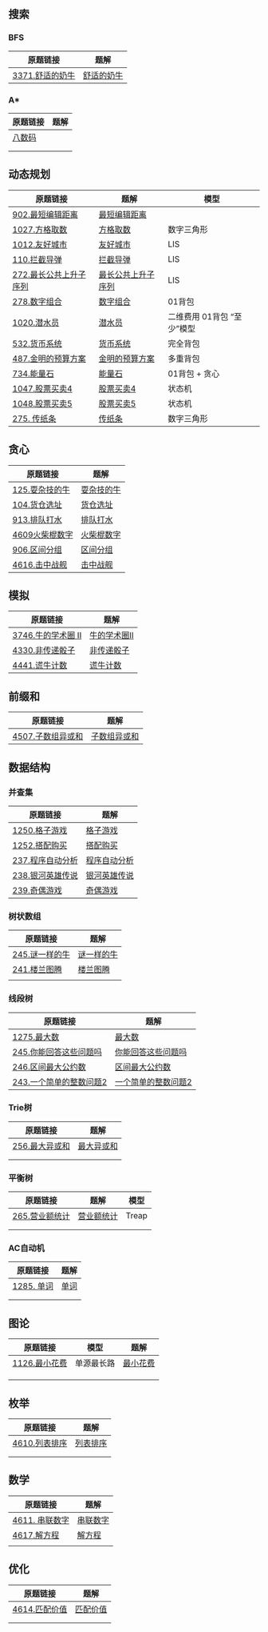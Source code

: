 ## 搜索

### BFS

| 原题链接                                                     | 题解                                                         |
| ------------------------------------------------------------ | ------------------------------------------------------------ |
| [3371.舒适的奶牛](https://www.acwing.com/problem/content/3374/) | [舒适的奶牛](https://github.com/liver0377/algorithm/blob/main/acwing/3371.%E8%88%92%E9%80%82%E7%9A%84%E5%A5%B6%E7%89%9B.md) |



### A*

| 原题链接                                              | 题解 |
| ----------------------------------------------------- | ---- |
| [八数码](https://www.acwing.com/problem/content/181/) |      |
|                                                       |      |
|                                                       |      |



## 动态规划

| 原题链接                                                     | 题解                                                         | 模型                       |
| ------------------------------------------------------------ | ------------------------------------------------------------ | -------------------------- |
| [902.最短编辑距离](https://www.acwing.com/problem/content/904/) | [最短编辑距离](https://github.com/liver0377/algorithm/blob/main/acwing/902.%E6%9C%80%E7%9F%AD%E7%BC%96%E8%BE%91%E8%B7%9D%E7%A6%BB.md) |                            |
| [1027.方格取数](https://www.acwing.com/problem/content/1029/) | [方格取数](https://github.com/liver0377/algorithm/blob/main/acwing/1027.%E6%96%B9%E6%A0%BC%E5%8F%96%E6%95%B0.md) | 数字三角形                 |
| [1012.友好城市](https://www.acwing.com/problem/content/1014/) | [友好城市](https://github.com/liver0377/algorithm/blob/main/acwing/1012.%E5%8F%8B%E5%A5%BD%E5%9F%8E%E5%B8%82.md) | LIS                        |
| [110.拦截导弹](https://www.acwing.com/problem/content/1012/) | [拦截导弹](https://github.com/liver0377/algorithm/blob/main/acwing/110.%E6%8B%A6%E6%88%AA%E5%AF%BC%E5%BC%B9.md) | LIS                        |
| [272.最长公共上升子序列](https://www.acwing.com/problem/content/274/) | [最长公共上升子序列](https://github.com/liver0377/algorithm/blob/main/acwing/272.%E6%9C%80%E9%95%BF%E5%85%AC%E5%85%B1%E4%B8%8A%E5%8D%87%E5%AD%90%E5%BA%8F%E5%88%97.md) | LIS                        |
| [278.数字组合](https://www.acwing.com/problem/content/280/)  | [数字组合](https://github.com/liver0377/algorithm/blob/main/acwing/278.%E6%95%B0%E5%AD%97%E7%BB%84%E5%90%88.md) | 01背包                     |
| [1020.潜水员](https://www.acwing.com/problem/content/1022/)  | [潜水员](https://github.com/liver0377/algorithm/blob/main/acwing/1020.%E6%BD%9C%E6%B0%B4%E5%91%98.md) | 二维费用 01背包 “至少”模型 |
| [532.货币系统](https://www.acwing.com/problem/content/534/)  | [货币系统](https://github.com/liver0377/algorithm/blob/main/acwing/532.%E8%B4%A7%E5%B8%81%E7%B3%BB%E7%BB%9F.md) | 完全背包                   |
| [487.金明的预算方案](https://www.acwing.com/problem/content/489/) | [金明的预算方案](https://github.com/liver0377/algorithm/blob/main/acwing/487.%E9%87%91%E6%98%8E%E7%9A%84%E9%A2%84%E7%AE%97%E6%96%B9%E6%A1%88.md) | 多重背包                   |
| [734.能量石](https://www.acwing.com/problem/content/736/)    | [能量石](https://github.com/liver0377/algorithm/blob/main/acwing/734.%E8%83%BD%E9%87%8F%E7%9F%B3.md) | 01背包 + 贪心              |
| [1047.股票买卖4](https://www.acwing.com/problem/content/description/1059/) | [股票买卖4](https://github.com/liver0377/algorithm/blob/main/acwing/1057.%E8%82%A1%E7%A5%A8%E4%B9%B0%E5%8D%96.md) | 状态机                     |
| [1048.股票买卖5](https://www.acwing.com/problem/content/1060/) | [股票买卖5](https://github.com/liver0377/algorithm/blob/main/acwing/1058.%E8%82%A1%E7%A5%A8%E4%B9%B0%E5%8D%965.md) | 状态机                     |
| [275. 传纸条](https://www.acwing.com/problem/content/description/277/) | [传纸条](https://github.com/liver0377/algorithm/blob/main/acwing/275.%20%E4%BC%A0%E7%BA%B8%E6%9D%A1.md) | 数字三角形                 |



## 贪心

| 原题链接                                                     | 题解                                                         |
| ------------------------------------------------------------ | ------------------------------------------------------------ |
| [125.耍杂技的牛](https://www.acwing.com/problem/content/127/) | [耍杂技的牛](https://github.com/liver0377/algorithm/blob/main/acwing/125.%E8%80%8D%E6%9D%82%E6%8A%80%E7%9A%84%E7%89%9B.md) |
| [104.货仓选址](https://www.acwing.com/problem/content/106/)  | [货仓选址](https://github.com/liver0377/algorithm/blob/main/acwing/104.%E8%B4%A7%E4%BB%93%E9%80%89%E5%9D%80.md) |
| [913.排队打水](https://www.acwing.com/problem/content/915/)  | [排队打水](https://github.com/liver0377/algorithm/blob/main/acwing/913.%E6%8E%92%E9%98%9F%E6%89%93%E6%B0%B4%5B%E8%B4%AA%E5%BF%83%5D.md) |
| [4609火柴棍数字](https://www.acwing.com/problem/content/4612/) | [火柴棍数字](https://github.com/liver0377/algorithm/blob/main/acwing/4609.%E7%81%AB%E6%9F%B4%E6%A3%8D%E6%95%B0%E5%AD%97.md) |
| [906.区间分组](https://www.acwing.com/problem/content/908/)  | [区间分组](https://github.com/liver0377/algorithm/blob/main/acwing/906.%20%E5%8C%BA%E9%97%B4%E5%88%86%E7%BB%84.md) |
| [4616.击中战舰](https://www.acwing.com/problem/content/4619/) | [击中战舰](https://github.com/liver0377/algorithm/blob/main/acwing/4616.%E5%87%BB%E4%B8%AD%E6%88%98%E8%88%B0.md) |





## 模拟

| 原题链接                                                     | 题解                                                         |
| ------------------------------------------------------------ | ------------------------------------------------------------ |
| [3746.牛的学术圈 II](https://www.acwing.com/problem/content/3749/) | [牛的学术圈II](https://github.com/liver0377/algorithm/blob/main/acwing/3746.%E7%89%9B%E7%9A%84%E5%AD%A6%E6%9C%AF%E5%9C%88II.md) |
| [4330.非传递骰子](https://www.acwing.com/activity/content/problem/content/6923/) | [非传递骰子](https://github.com/liver0377/algorithm/blob/main/acwing/4330.%E9%9D%9E%E4%BC%A0%E9%80%92%E9%AA%B0%E5%AD%90.md) |
| [4441.谎牛计数](https://www.acwing.com/problem/content/4444/) | [谎牛计数](https://github.com/liver0377/algorithm/blob/main/acwing/4441.%E8%B0%8E%E7%89%9B%E8%AE%A1%E6%95%B0%E9%97%AE%E9%A2%98.md) |





## 前缀和

| 原题链接                                                     | 题解                                                         |
| ------------------------------------------------------------ | ------------------------------------------------------------ |
| [4507.子数组异或和](https://www.acwing.com/problem/content/4510/) | [子数组异或和](https://github.com/liver0377/algorithm/blob/main/acwing/4507.%E5%AD%90%E6%95%B0%E7%BB%84%E5%BC%82%E6%88%96%E5%92%8C.md) |



## 数据结构

### 并查集

| 原题链接                                                     | 题解                                                         |
| ------------------------------------------------------------ | ------------------------------------------------------------ |
| [1250.格子游戏](https://www.acwing.com/problem/content/1252/) | [格子游戏](https://github.com/liver0377/algorithm/blob/main/acwing/1250.%E6%A0%BC%E5%AD%90%E6%B8%B8%E6%88%8F.md) |
| [1252.搭配购买](https://www.acwing.com/problem/content/1254/) | [搭配购买](https://github.com/liver0377/algorithm/blob/main/acwing/1252.%E6%90%AD%E9%85%8D%E8%B4%AD%E4%B9%B0.md) |
| [237.程序自动分析](https://www.acwing.com/problem/content/239/) | [程序自动分析](https://github.com/liver0377/algorithm/blob/main/acwing/237.%E7%A8%8B%E5%BA%8F%E8%87%AA%E5%8A%A8%E5%88%86%E6%9E%90.md) |
| [238.银河英雄传说](https://www.acwing.com/problem/content/240/) | [银河英雄传说](https://github.com/liver0377/algorithm/blob/main/acwing/238.%20%E9%93%B6%E6%B2%B3%E8%8B%B1%E9%9B%84%E4%BC%A0%E8%AF%B4.md) |
| [239.奇偶游戏](https://www.acwing.com/problem/content/241/)  | [奇偶游戏](https://github.com/liver0377/algorithm/blob/main/acwing/239.%E5%A5%87%E5%81%B6%E6%B8%B8%E6%88%8F.md) |



### 树状数组

| 原题链接                                                     | 题解                                                         |
| ------------------------------------------------------------ | ------------------------------------------------------------ |
| [245.谜一样的牛](https://www.acwing.com/problem/content/245/) | [谜一样的牛](https://github.com/liver0377/algorithm/blob/main/acwing/244.%E8%B0%9C%E4%B8%80%E6%A0%B7%E7%9A%84%E7%89%9B.md) |
| [241.楼兰图腾](https://www.acwing.com/problem/content/243/)  | [楼兰图腾](https://github.com/liver0377/algorithm/blob/main/acwing/241.%E6%A5%BC%E5%85%B0%E5%9B%BE%E8%85%BE.md) |
|                                                              |                                                              |



### 线段树

| 原题链接                                                     | 题解                                                         |
| ------------------------------------------------------------ | ------------------------------------------------------------ |
| [1275.最大数](https://www.acwing.com/problem/content/description/1277/) | [最大数](https://github.com/liver0377/algorithm/blob/main/acwing/1275.%E6%9C%80%E5%A4%A7%E6%95%B0.md) |
| [245.你能回答这些问题吗](https://www.acwing.com/problem/content/246/) | [你能回答这些问题吗](https://github.com/liver0377/algorithm/blob/main/acwing/245.%E4%BD%A0%E8%83%BD%E5%9B%9E%E7%AD%94%E8%BF%99%E4%BA%9B%E9%97%AE%E9%A2%98%E5%90%97.md) |
| [246.区间最大公约数](https://www.acwing.com/problem/content/description/247/) | [区间最大公约数](https://github.com/liver0377/algorithm/blob/main/acwing/246.%E5%8C%BA%E9%97%B4%E6%9C%80%E5%A4%A7%E5%85%AC%E7%BA%A6%E6%95%B0.md) |
| [243.一个简单的整数问题2](https://www.acwing.com/problem/content/244/) | [一个简单的整数问题2](https://github.com/liver0377/algorithm/blob/main/acwing/243.%E4%B8%80%E4%B8%AA%E7%AE%80%E5%8D%95%E7%9A%84%E6%95%B4%E6%95%B0%E9%97%AE%E9%A2%982.md) |



### Trie树

| 原题链接                                                     | 题解                                                         |
| ------------------------------------------------------------ | ------------------------------------------------------------ |
| [256.最大异或和](https://www.acwing.com/problem/content/258/) | [最大异或和](https://github.com/liver0377/algorithm/blob/main/acwing/143.%E6%9C%80%E5%A4%A7%E5%BC%82%E6%88%96%E5%AF%B9.md) |
|                                                              |                                                              |
|                                                              |                                                              |



### 平衡树

| 原题链接                                                     | 题解                                                         | 模型  |
| ------------------------------------------------------------ | ------------------------------------------------------------ | ----- |
| [265.营业额统计](https://www.acwing.com/problem/content/description/267/) | [营业额统计](https://github.com/liver0377/algorithm/blob/main/acwing/265.%20%E8%90%A5%E4%B8%9A%E9%A2%9D%E7%BB%9F%E8%AE%A1.md) | Treap |
|                                                              |                                                              |       |
|                                                              |                                                              |       |



### AC自动机

| 原题链接                                                     | 题解                                                         |
| ------------------------------------------------------------ | ------------------------------------------------------------ |
| [1285. 单词](https://www.acwing.com/problem/content/description/1287/) | [单词](https://github.com/liver0377/algorithm/blob/main/acwing/1285.%20%E5%8D%95%E8%AF%8D.md) |
|                                                              |                                                              |
|                                                              |                                                              |



## 图论

| 原题链接                                                     | 模型       | 题解                                                         |
| ------------------------------------------------------------ | ---------- | ------------------------------------------------------------ |
| [1126.最小花费](https://www.acwing.com/problem/content/1128/) | 单源最长路 | [最小花费](https://github.com/liver0377/algorithm/blob/main/acwing/1126.%E6%9C%80%E5%B0%8F%E8%8A%B1%E8%B4%B9.md) |
|                                                              |            |                                                              |
|                                                              |            |                                                              |
|                                                              |            |                                                              |





## 枚举

| 原题链接                                                     | 题解                                                         |
| ------------------------------------------------------------ | ------------------------------------------------------------ |
| [4610.列表排序](https://www.acwing.com/problem/content/description/4613/) | [列表排序](https://github.com/liver0377/algorithm/blob/main/acwing/4610.%E5%88%97%E8%A1%A8%E6%8E%92%E5%BA%8F.md) |
|                                                              |                                                              |
|                                                              |                                                              |







## 数学

| 原题链接                                                     | 题解                                                         |
| ------------------------------------------------------------ | ------------------------------------------------------------ |
| [4611. 串联数字](https://www.acwing.com/problem/content/description/4614/) | [串联数字](https://github.com/liver0377/algorithm/blob/main/acwing/4611.%E4%B8%B2%E8%81%94%E6%95%B0%E5%AD%97.md) |
| [4617.解方程](https://www.acwing.com/problem/content/4620/)  | [解方程](https://github.com/liver0377/algorithm/blob/main/acwing/4617.%20%E8%A7%A3%E6%96%B9%E7%A8%8B.md) |
|                                                              |                                                              |



## 优化

| 原题链接                                                     | 题解                                                         |
| ------------------------------------------------------------ | ------------------------------------------------------------ |
| [4614.匹配价值](https://www.acwing.com/problem/content/description/4617/) | [匹配价值](https://github.com/liver0377/algorithm/blob/main/acwing/4614.%20%E5%8C%B9%E9%85%8D%E4%BB%B7%E5%80%BC.md) |
|                                                              |                                                              |
|                                                              |                                                              |

